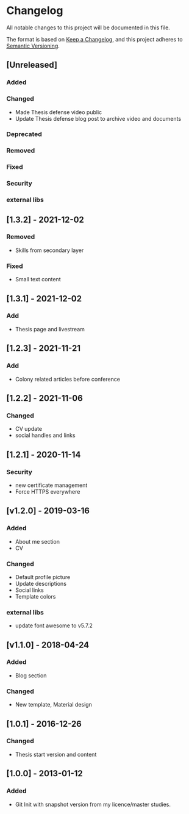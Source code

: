 # Changelog

All notable changes to this project will be documented in this file.

The format is based on [Keep a Changelog](https://keepachangelog.com/en/1.0.0/),
and this project adheres to [Semantic Versioning](https://semver.org/spec/v2.0.0.html).

## [Unreleased]
### Added
### Changed
- Made Thesis defense video public
- Update Thesis defense blog post to archive video and documents
### Deprecated
### Removed
### Fixed
### Security
### external libs

## [1.3.2] - 2021-12-02
### Removed
- Skills from secondary layer
### Fixed
- Small text content

## [1.3.1] - 2021-12-02
### Add
- Thesis page and livestream

## [1.2.3] - 2021-11-21
### Add
- Colony related articles before conference

## [1.2.2] - 2021-11-06
### Changed
- CV update
- social handles and links

## [1.2.1] - 2020-11-14
### Security
- new certificate management
- Force HTTPS everywhere

## [v1.2.0] - 2019-03-16
### Added
- About me section
- CV
### Changed
- Default profile picture
- Update descriptions
- Social links
- Template colors
### external libs
- update font awesome to v5.7.2

## [v1.1.0] - 2018-04-24
### Added
- Blog section
### Changed
- New template, Material design

## [1.0.1] - 2016-12-26
### Changed
- Thesis start version and content

## [1.0.0] - 2013-01-12
### Added
- Git Init with snapshot version from my licence/master studies.
